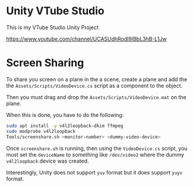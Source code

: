 # Unity VTube Studio

This is my VTube Studio Unity Project

https://www.youtube.com/channel/UCASUdhRodl9IBbL3hB-L1Jw

# Screen Sharing

To share you screen on a plane in the a scene, create a plane and add the the `Assets/Scripts/VideoDevice.cs` script as a component to the object.

Then you must drag and drop the `Assets/Scripts/VideoDevice.mat` on the plane.

When this is done, you have to do the following:

```bash
sudo apt install -y v4l2loopback-dkim ffmpeg
sudo modprobe v4l2loopback
Tools/screenshare.sh <monitor-number> <dummy-video-device>
```

Once `screenshare.sh` is running, then using the `VideoDevice.cs` script, you must set the `deviceName` to something like `/dev/video2` where the dummy `v4l2loopback` device was created.

Interestingly, Unity does not support `yuv` format but it does support `yuyv` format.
